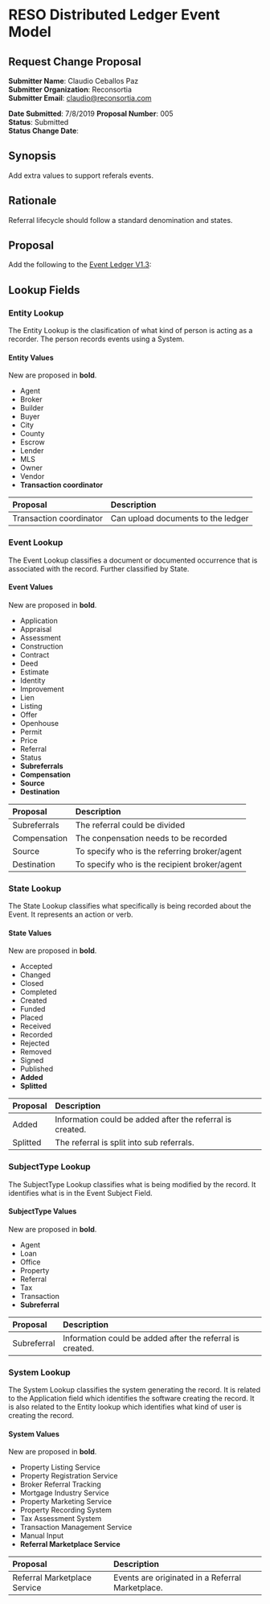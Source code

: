 # RESO Distributed Ledger Event Model

## Request Change Proposal 

**Submitter Name**: Claudio Ceballos Paz    
**Submitter Organization**:  Reconsortia  
**Submitter Email**:  claudio@reconsortia.com 

**Date Submitted**:  7/8/2019 
**Proposal Number**: 005  
**Status**: Submitted  
**Status Change Date**:   

## Synopsis
Add extra values to support referals events.
## Rationale
Referral lifecycle should follow a standard denomination and states.

## Proposal 
Add the following to the [Event Ledger V1.3](https://github.com/RESOStandards/RESO-RBI-EventModel#reso-distributed-ledger-event-model):

## Lookup Fields
### Entity Lookup
The Entity Lookup is the clasification of what kind of person is acting as a recorder. The person records events using a System.

#### Entity Values
New are proposed in **bold**.

* Agent
* Broker
* Builder
* Buyer
* City
* County
* Escrow
* Lender
* MLS
* Owner
* Vendor
* **Transaction coordinator** 


Proposal|Description
:--|:--
Transaction coordinator|Can upload documents to the ledger

### Event Lookup
The Event Lookup classifies a document or documented occurrence that is associated with the record. Further classified by State.

#### Event Values
New are proposed in **bold**.

* Application
* Appraisal
* Assessment
* Construction
* Contract
* Deed
* Estimate
* Identity
* Improvement
* Lien
* Listing
* Offer
* Openhouse
* Permit
* Price
* Referral
* Status
* **Subreferrals** 
* **Compensation**
* **Source**
* **Destination**

Proposal|Description
:--|:--
Subreferrals|The referral could be divided
Compensation|The conpensation needs to be recorded
Source|To specify who is the referring broker/agent 
Destination|To specify who is the recipient broker/agent

### State Lookup
The State Lookup classifies what specifically is being recorded about the Event. It represents an action or verb.

#### State Values

New are proposed in **bold**. 

* Accepted
* Changed
* Closed
* Completed
* Created
* Funded
* Placed
* Received
* Recorded
* Rejected
* Removed
* Signed
* Published
* **Added**
* **Splitted**

Proposal|Description
:--|:--
Added|Information could be added after the referral is created.
Splitted|The referral is split into sub referrals. 



### SubjectType Lookup
The SubjectType Lookup classifies what is being modified by the record. It identifies what is in the Event Subject Field.

#### SubjectType Values
New are proposed in **bold**. 

* Agent
* Loan
* Office
* Property
* Referral
* Tax
* Transaction
* **Subreferral**

Proposal|Description
:--|:--
Subreferral|Information could be added after the referral is created.

### System Lookup
The System Lookup classifies the system generating the record. It is related to the Application field which identifies the software creating the record. It is also related to the Entity lookup which identifies what kind of user is creating the record.

#### System Values
New are proposed in **bold**. 

* Property Listing Service
* Property Registration Service
* Broker Referral Tracking
* Mortgage Industry Service
* Property Marketing Service
* Property Recording System
* Tax Assessment System
* Transaction Management Service
* Manual Input
* **Referral Marketplace Service**

Proposal|Description
:--|:--
Referral Marketplace Service|Events are originated in a Referral Marketplace.

